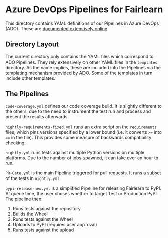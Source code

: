 # Azure DevOps Pipelines for Fairlearn

This directory contains YAML definitions of our Pipelines in Azure DevOps (ADO). These are [documented extensively online](https://docs.microsoft.com/en-us/azure/devops/pipelines/get-started/key-pipelines-concepts?view=azure-devops).

## Directory Layout

The current directory only contains the YAML files which correspond to ADO Pipelines.
They rely extensively on other YAML files in the `templates` directory.
As the name implies, these are included into the Pipelines via the templating mechanism provided by ADO.
Some of the templates in turn include other templates.

## The Pipelines

`code-coverage.yml` defines our code coverage build.
It is slightly different to the others, due to the need to instrument the test run and process and present the results afterwards.

`nightly-requirements-fixed.yml` runs an extra script on the `requirements` files, which pins versions specified by a lower bound (i.e. it converts `>=` into `==` in the file).
This provides some measure of backwards compatibility checking.

`nightly.yml` runs tests against multiple Python versions on multiple platforms.
Due to the number of jobs spawned, it can take over an hour to run.

`PR-Gate.yml` is the main Pipeline triggered for pull requests.
It runs a subset of the tests in `nightly.yml`.

`pypi-release-new.yml` is a simplified Pipeline for releasing Fairlearn to PyPI.
At queue time, the user choses whether to target Test or Production PyPI.
The pipeline then:
1. Runs tests against the repository
1. Builds the Wheel
1. Runs tests against the Wheel
1. Uploads to PyPI (requires user approval)
1. Runs tests against the upload

